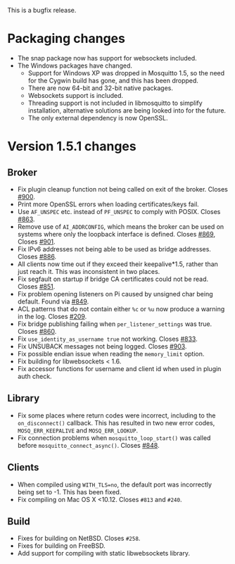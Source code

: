<!--
.. title: Version 1.5.1 released
.. slug: version-151-released
.. date: 2018-08-16 17:01:08 UTC+01:00
.. tags: Releases
.. category:
.. link:
.. description:
.. type: text
-->

This is a bugfix release.

# Packaging changes

* The snap package now has support for websockets included.
* The Windows packages have changed.
    - Support for Windows XP was dropped in Mosquitto 1.5, so the need for the
      Cygwin build has gone, and this has been dropped.
    - There are now 64-bit and 32-bit native packages.
    - Websockets support is included.
    - Threading support is not included in libmosquitto to simplify installation,
      alternative solutions are being looked into for the future.
    - The only external dependency is now OpenSSL.

# Version 1.5.1 changes

## Broker

- Fix plugin cleanup function not being called on exit of the broker. Closes
  [#900].
- Print more OpenSSL errors when loading certificates/keys fail.
- Use `AF_UNSPEC` etc. instead of `PF_UNSPEC` to comply with POSIX. Closes
  [#863].
- Remove use of `AI_ADDRCONFIG`, which means the broker can be used on systems
  where only the loopback interface is defined. Closes [#869], Closes [#901].
- Fix IPv6 addresses not being able to be used as bridge addresses.
  Closes [#886].
- All clients now time out if they exceed their keepalive\*1.5, rather than
  just reach it. This was inconsistent in two places.
- Fix segfault on startup if bridge CA certificates could not be read.
  Closes [#851].
- Fix problem opening listeners on Pi caused by unsigned char being default.
  Found via [#849].
- ACL patterns that do not contain either `%c` or `%u` now produce a warning in
  the log. Closes [#209].
- Fix bridge publishing failing when `per_listener_settings` was true. Closes
  [#860].
- Fix `use_identity_as_username true` not working. Closes [#833].
- Fix UNSUBACK messages not being logged. Closes [#903].
- Fix possible endian issue when reading the `memory_limit` option.
- Fix building for libwebsockets < 1.6.
- Fix accessor functions for username and client id when used in plugin auth
  check.

## Library

- Fix some places where return codes were incorrect, including to the
  `on_disconnect()` callback. This has resulted in two new error codes,
  `MOSQ_ERR_KEEPALIVE` and `MOSQ_ERR_LOOKUP`.
- Fix connection problems when `mosquitto_loop_start()` was called before
  `mosquitto_connect_async()`. Closes [#848].

## Clients

- When compiled using `WITH_TLS=no`, the default port was incorrectly being set
  to -1. This has been fixed.
- Fix compiling on Mac OS X <10.12. Closes `#813` and `#240`.

## Build

- Fixes for building on NetBSD. Closes `#258`.
- Fixes for building on FreeBSD.
- Add support for compiling with static libwebsockets library.

[#209]: https://github.com/eclipse/mosquitto/issues/209

[#240]: https://github.com/eclipse/mosquitto/issues/240

[#258]: https://github.com/eclipse/mosquitto/issues/258

[#813]: https://github.com/eclipse/mosquitto/issues/813

[#833]: https://github.com/eclipse/mosquitto/issues/833

[#848]: https://github.com/eclipse/mosquitto/issues/848

[#849]: https://github.com/eclipse/mosquitto/issues/849

[#851]: https://github.com/eclipse/mosquitto/issues/851

[#860]: https://github.com/eclipse/mosquitto/issues/860

[#863]: https://github.com/eclipse/mosquitto/issues/863

[#869]: https://github.com/eclipse/mosquitto/issues/869

[#886]: https://github.com/eclipse/mosquitto/issues/886

[#900]: https://github.com/eclipse/mosquitto/issues/900

[#901]: https://github.com/eclipse/mosquitto/issues/901

[#903]: https://github.com/eclipse/mosquitto/issues/903
